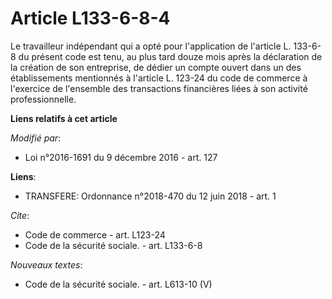 # Article L133-6-8-4

Le travailleur indépendant qui a opté pour l'application de l'article L. 133-6-8 du présent code est tenu, au plus tard douze
mois après la déclaration de la création de son entreprise,  de dédier un compte ouvert dans un des établissements mentionnés
à l'article L. 123-24 du code de commerce à l'exercice de l'ensemble des transactions financières liées à son activité
professionnelle.

**Liens relatifs à cet article**

_Modifié par_:

  - Loi n°2016-1691 du 9 décembre 2016 - art. 127

**Liens**:

  - TRANSFERE: Ordonnance n°2018-470 du 12 juin 2018 - art. 1

_Cite_:

  - Code de commerce - art. L123-24
  - Code de la sécurité sociale. - art. L133-6-8

_Nouveaux textes_:

  - Code de la sécurité sociale. - art. L613-10 (V)
